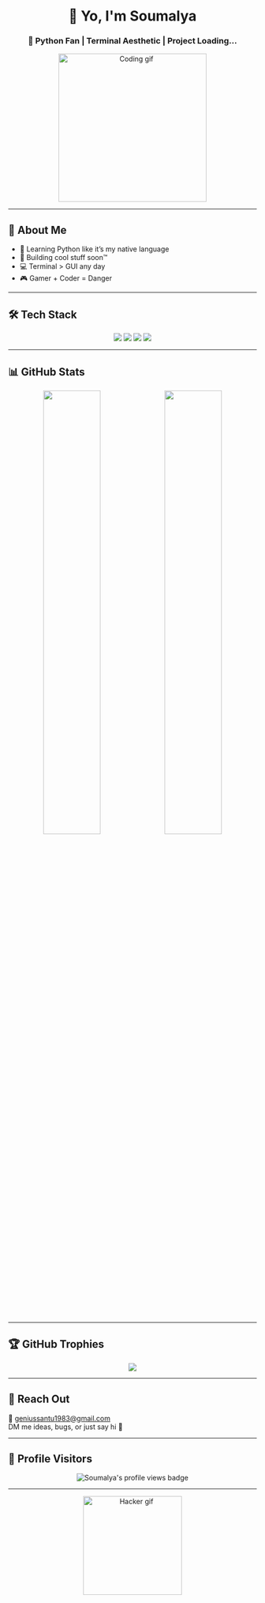 <h1 align="center">🌌 Yo, I'm Soumalya</h1>
<h3 align="center">🐍 Python Fan | Terminal Aesthetic | Project Loading...</h3>

<p align="center">
  <img src="https://media.tenor.com/rzA_NJ6fFkcAAAAC/code-coding.gif" width="300" alt="Coding gif">
</p>

---

## 🚀 About Me

- 🧠 Learning Python like it’s my native language
- 🧩 Building cool stuff soon™
- 💻 Terminal > GUI any day
- 🎮 Gamer + Coder = Danger

---

## 🛠️ Tech Stack

<p align="center">
  <img src="https://img.shields.io/badge/Python-3776AB?style=for-the-badge&logo=python&logoColor=white" />
  <img src="https://img.shields.io/badge/HTML5-E34F26?style=for-the-badge&logo=html5&logoColor=white" />
  <img src="https://img.shields.io/badge/CSS-1572B6?style=for-the-badge&logo=css3&logoColor=white" />
  <img src="https://img.shields.io/badge/JavaScript-F7DF1E?style=for-the-badge&logo=javascript&logoColor=black" />
</p>

---

## 📊 GitHub Stats

<p align="center">
  <img src="https://github-readme-stats.vercel.app/api?username=pro-grammer-sd&show_icons=true&theme=radical" width="48%" />
  <img src="https://github-readme-stats.vercel.app/api/top-langs/?username=pro-grammer-sd&layout=compact&theme=radical" width="48%" />
</p>

---

## 🏆 GitHub Trophies

<p align="center">
  <img src="https://github-profile-trophy.vercel.app/?username=pro-grammer-sd&theme=gruvbox&margin-w=10&no-frame=true" />
</p>

---

## 💌 Reach Out

📧 geniussantu1983@gmail.com  
DM me ideas, bugs, or just say hi 👋

---

## 👀 Profile Visitors

<p align="center">
  <img src="https://komarev.com/ghpvc/?username=pro-grammer-sd&label=🚀+Universe+Visits&style=for-the-badge&color=ff69b4" alt="Soumalya's profile views badge"/>
</p>

---

<p align="center">
  <img src="https://media.tenor.com/oR2X1xIjYy4AAAAC/hacking.gif" width="200" alt="Hacker gif">
</p>
